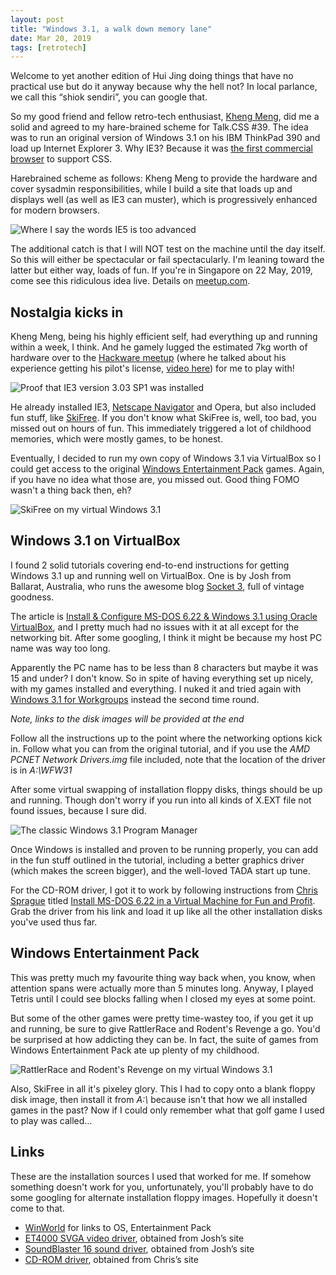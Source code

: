 ```yaml
---
layout: post
title: "Windows 3.1, a walk down memory lane"
date: Mar 20, 2019
tags: [retrotech]
---
```

Welcome to yet another edition of Hui Jing doing things that have no practical use but do it anyway because why the hell not? In local parlance, we call this “shiok sendiri”, you can google that.

So my good friend and fellow retro-tech enthusiast, [Kheng Meng](http://yeokhengmeng.com/), did me a solid and agreed to my hare-brained scheme for Talk.CSS #39. The idea was to run an original version of Windows 3.1 on his IBM ThinkPad 390 and load up Internet Explorer 3. Why IE3? Because it was [the first commercial browser](https://www.w3.org/Style/CSS/msie/) to support CSS.

Harebrained scheme as follows: Kheng Meng to provide the hardware and cover sysadmin responsibilities, while I build a site that loads up and displays well (as well as IE3 can muster), which is progressively enhanced for modern browsers.

<img src="{{ site.url }}/assets/images/posts/win31/chat.jpg" srcset="{{ site.url }}/assets/images/posts/win31/chat@2x.jpg 2x" alt="Where I say the words IE5 is too advanced">

The additional catch is that I will NOT test on the machine until the day itself. So this will either be spectacular or fail spectacularly. I'm leaning toward the latter but either way, loads of fun. If you're in Singapore on 22 May, 2019, come see this ridiculous idea live. Details on [meetup.com](https://www.meetup.com/SingaporeCSS/events/259235992/).

## Nostalgia kicks in

Kheng Meng, being his highly efficient self, had everything up and running within a week, I think. And he gamely lugged the estimated 7kg worth of hardware over to the [Hackware meetup](https://www.meetup.com/Hackware/) (where he talked about his experience getting his pilot's license, [video here](https://youtu.be/GtT5wCYhZBA)) for me to play with!

<img srcset="{{ site.url }}/assets/images/posts/win31/proof-480.jpg 480w, {{ site.url }}/assets/images/posts/win31/proof-640.jpg 640w, {{ site.url }}/assets/images/posts/win31/proof-960.jpg 960w, {{ site.url }}/assets/images/posts/win31/proof-1280.jpg 1280w" sizes="(max-width: 400px) 100vw, (max-width: 960px) 75vw, 640px" src="{{ site.url }}/assets/images/posts/win31/proof-640.jpg" alt="Proof that IE3 version 3.03 SP1 was installed">

He already installed IE3, [Netscape Navigator](https://winworldpc.com/product/netscape-navigator/40x) and Opera, but also included fun stuff, like [SkiFree](https://ski.ihoc.net/). If you don't know what SkiFree is, well, too bad, you missed out on hours of fun. This immediately triggered a lot of childhood memories, which were mostly games, to be honest.

Eventually, I decided to run my own copy of Windows 3.1 via VirtualBox so I could get access to the original [Windows Entertainment Pack]() games. Again, if you have no idea what those are, you missed out. Good thing FOMO wasn't a thing back then, eh?

<img srcset="{{ site.url }}/assets/images/posts/win31/skifree-480.jpg 480w, {{ site.url }}/assets/images/posts/win31/skifree-640.jpg 640w, {{ site.url }}/assets/images/posts/win31/skifree-960.jpg 960w, {{ site.url }}/assets/images/posts/win31/skifree-1280.jpg 1280w" sizes="(max-width: 400px) 100vw, (max-width: 960px) 75vw, 640px" src="{{ site.url }}/assets/images/posts/win31/skifree-640.jpg" alt="SkiFree on my virtual Windows 3.1">

## Windows 3.1 on VirtualBox

I found 2 solid tutorials covering end-to-end instructions for getting Windows 3.1 up and running well on VirtualBox. One is by Josh from Ballarat, Australia, who runs the awesome blog [Socket 3](https://socket3.wordpress.com/), full of vintage goodness.

The article is [Install & Configure MS-DOS 6.22 & Windows 3.1 using Oracle VirtualBox](https://socket3.wordpress.com/2016/08/25/install-configure-ms-dos-6-22-and-windows-3-1-using-oracle-virtualbox/), and I pretty much had no issues with it at all except for the networking bit. After some googling, I think it might be because my host PC name was way too long. 

Apparently the PC name has to be less than 8 characters but maybe it was 15 and under? I don't know. So in spite of having everything set up nicely, with my games installed and everything. I nuked it and tried again with [Windows 3.1 for Workgroups](https://winworldpc.com/product/windows-3/wfw-311) instead the second time round.

*Note, links to the disk images will be provided at the end*

Follow all the instructions up to the point where the networking options kick in. Follow what you can from the original tutorial, and if you use the *AMD PCNET Network Drivers.img* file included, note that the location of the driver is in *A:\WFW31*

After some virtual swapping of installation floppy disks, things should be up and running. Though don't worry if you run into all kinds of X.EXT file not found issues, because I sure did.

<img srcset="{{ site.url }}/assets/images/posts/win31/desktop-480.jpg 480w, {{ site.url }}/assets/images/posts/win31/desktop-640.jpg 640w, {{ site.url }}/assets/images/posts/win31/desktop-960.jpg 960w, {{ site.url }}/assets/images/posts/win31/desktop-1280.jpg 1280w" sizes="(max-width: 400px) 100vw, (max-width: 960px) 75vw, 640px" src="{{ site.url }}/assets/images/posts/win31/desktop-640.jpg" alt="The classic Windows 3.1 Program Manager">

Once Windows is installed and proven to be running properly, you can add in the fun stuff outlined in the tutorial, including a better graphics driver (which makes the screen bigger), and the well-loved TADA start up tune.

For the CD-ROM driver, I got it to work by following instructions from [Chris Sprague](https://twitter.com/_roguerobot) titled [Install MS-DOS 6.22 in a Virtual Machine for Fun and Profit](http://blog.chaoscontrol.org/install-ms-dos-6-22-in-a-virtual-machine-for-fun-and-profit/). Grab the driver from his link and load it up like all the other installation disks you've used thus far.

## Windows Entertainment Pack

This was pretty much my favourite thing way back when, you know, when attention spans were actually more than 5 minutes long. Anyway, I played Tetris until I could see blocks falling when I closed my eyes at some point.

But some of the other games were pretty time-wastey too, if you get it up and running, be sure to give RattlerRace and Rodent's Revenge a go. You'd be surprised at how addicting they can be. In fact, the suite of games from Windows Entertainment Pack ate up plenty of my childhood.

<img srcset="{{ site.url }}/assets/images/posts/win31/games-480.jpg 480w, {{ site.url }}/assets/images/posts/win31/games-640.jpg 640w, {{ site.url }}/assets/images/posts/win31/games-960.jpg 960w, {{ site.url }}/assets/images/posts/win31/games-1280.jpg 1280w" sizes="(max-width: 400px) 100vw, (max-width: 960px) 75vw, 640px" src="{{ site.url }}/assets/images/posts/win31/games-640.jpg" alt="RattlerRace and Rodent's Revenge on my virtual Windows 3.1">

Also, SkiFree in all it's pixeley glory. This I had to copy onto a blank floppy disk image, then install it from *A:\\* because isn't that how we all installed games in the past? Now if I could only remember what that golf game I used to play was called…

## Links

These are the installation sources I used that worked for me. If somehow something doesn't work for you, unfortunately, you'll probably have to do some googling for alternate installation floppy images. Hopefully it doesn't come to that.

<ul>
  <li class="no-margin"><a href="https://winworldpc.com/library/operating-systems">WinWorld</a> for links to OS, Entertainment Pack</li>
  <li class="no-margin"><a href="http://localhost:4321/assets/files/svga-drivers.zip">ET4000 SVGA video driver</a>, obtained from Josh’s site</li>
  <li class="no-margin"><a href="http://localhost:4321/assets/files/sb16.zip">SoundBlaster 16 sound driver</a>, obtained from Josh’s site</li>
  <li><a href="http://localhost:4321/assets/files/cdrom-driver.img">CD-ROM driver</a>, obtained from Chris’s site</li>
</ul>
